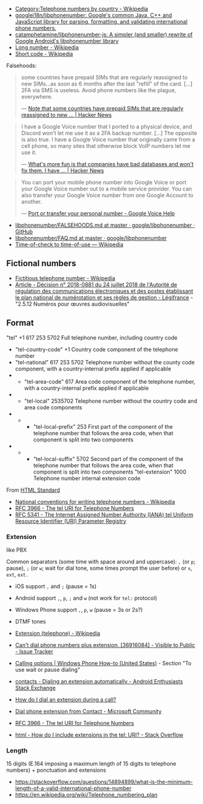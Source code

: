 - [Category:Telephone numbers by country - Wikipedia](https://en.wikipedia.org/wiki/Category:Telephone_numbers_by_country)
- [googlei18n/libphonenumber: Google's common Java, C++ and JavaScript library for parsing, formatting, and validating international phone numbers.](https://github.com/googlei18n/libphonenumber)
- [catamphetamine/libphonenumber-js: A simpler (and smaller) rewrite of Google Android's libphonenumber library](https://github.com/catamphetamine/libphonenumber-js)
- [Long number - Wikipedia](https://en.wikipedia.org/wiki/Long_number)
- [Short code - Wikipedia](https://en.wikipedia.org/wiki/Short_code)

Falsehoods:

> some countries have prepaid SIMs that are regularly reassigned to new SIMs...as soon as 6 months after the last "refill" of the card.
> [...]
> 2FA via SMS is useless. Avoid phone numbers like the plague, everywhere.
>
> — [Note that some countries have prepaid SIMs that are regularly reassigned to new ... | Hacker News](https://news.ycombinator.com/item?id=30304229)

> I have a Google Voice number that I ported to a physical device, and Discord won't let me use it as a 2FA backup number.
> [...]
> The opposite is also true. I have a Google Voice number that originally came from a cell phone, so many sites that otherwise block VoIP numbers let me use it.
>
> — [What's more fun is that companies have bad databases and won't fix them. I have ... | Hacker News](https://news.ycombinator.com/item?id=30304345)

> You can port your mobile phone number into Google Voice or port your Google Voice number out to a mobile service provider. You can also transfer your Google Voice number from one Google Account to another.
>
> — [Port or transfer your personal number - Google Voice Help](https://web.archive.org/web/20220107020847/https://support.google.com/voice/answer/1065667?hl=en)

- [libphonenumber/FALSEHOODS.md at master · google/libphonenumber · GitHub](https://github.com/google/libphonenumber/blob/master/FALSEHOODS.md)
- [libphonenumber/FAQ.md at master · google/libphonenumber](https://github.com/google/libphonenumber/blob/master/FAQ.md#metadata_definition)
- [Time-of-check to time-of-use — Wikipedia](https://en.wikipedia.org/wiki/Time-of-check_to_time-of-use)

## Fictional numbers

- [Fictitious telephone number - Wikipedia](https://en.wikipedia.org/wiki/Fictitious_telephone_number)
- [Article - Décision n° 2018-0881 du 24 juillet 2018 de l'Autorité de régulation des communications électroniques et des postes établissant le plan national de numérotation et ses règles de gestion - Légifrance](https://www.legifrance.gouv.fr/jorf/article_jo/JORFARTI000037263033) - "2.5.12 Numéros pour œuvres audiovisuelles"

## Format

"tel"						+1 617 253 5702		Full telephone number, including country code
- "tel-country-code"		+1					Country code component of the telephone number
- "tel-national"			617 253 5702		Telephone number without the county code component, with a country-internal prefix applied if applicable
- - "tel-area-code"			617					Area code component of the telephone number, with a country-internal prefix applied if applicable
- - "tel-local"				2535702				Telephone number without the country code and area code components
- - - "tel-local-prefix"	253					First part of the component of the telephone number that follows the area code, when that component is split into two components
- - - "tel-local-suffix"	5702				Second part of the component of the telephone number that follows the area code, when that component is split into two components
"tel-extension"				1000				Telephone number internal extension code

From [HTML Standard](https://html.spec.whatwg.org/multipage/form-control-infrastructure.html#attr-fe-autocomplete-tel)

- [National conventions for writing telephone numbers - Wikipedia](https://en.wikipedia.org/wiki/National_conventions_for_writing_telephone_numbers)
- [RFC 3966 - The tel URI for Telephone Numbers](https://tools.ietf.org/html/rfc3966)
- [RFC 5341 - The Internet Assigned Number Authority (IANA) tel Uniform Resource Identifier (URI) Parameter Registry](https://tools.ietf.org/html/rfc5341)

### Extension

like PBX

Common separators (some time with space around and uppercase): `,` (or `p`; pause), `;` (or `w`; wait for dial tone, some times prompt the user before) or `x`, `ext`, `ext.`

- iOS support `,` and `;` (pause = 1s)
- Android support `,`, `p`, `;` and `w` (not work for `tel:` protocol)
- Windows Phone support `,`, `p`, `w` (pause = 3s or 2s?)

- DTMF tones
- [Extension (telephone) - Wikipedia](https://en.wikipedia.org/wiki/Extension_%28telephone%29)
- [Can't dial phone numbers plus extension. \[36916084\] - Visible to Public - Issue Tracker](https://issuetracker.google.com/issues/36916084)
- [Calling options | Windows Phone How-to (United States)](https://web.archive.org/web/20160513071903/http://www.windowsphone.com/en-us/how-to/wp8/calling-and-messaging/calling-options) - Section "To use wait or pause dialing"
- [contacts - Dialing an extension automatically - Android Enthusiasts Stack Exchange](https://android.stackexchange.com/questions/32337/dialing-an-extension-automatically)
- [How do I dial an extension during a call?](https://support.skype.com/en/faq/fa22/how-do-i-dial-an-extension-during-a-call)
- [Dial phone extension from Contact - Microsoft Community](https://answers.microsoft.com/en-us/mobiledevices/forum/mdlumia-mdsettings/dial-phone-extension-from-contact/7831a526-4f92-4c2e-829e-8f2db0c3c47b)
- [RFC 3966 - The tel URI for Telephone Numbers](https://tools.ietf.org/html/rfc3966#section-5.3)
- [html - How do I include extensions in the tel: URI? - Stack Overflow](https://stackoverflow.com/questions/9482633/how-do-i-include-extensions-in-the-tel-uri)

### Length

15 digits (E.164 imposing a maximum length of 15 digits to telephone numbers) + ponctuation and extensions

- https://stackoverflow.com/questions/14894899/what-is-the-minimum-length-of-a-valid-international-phone-number
- https://en.wikipedia.org/wiki/Telephone_numbering_plan

